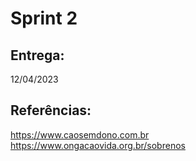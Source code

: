 # Sprint 2

## Entrega: 
12/04/2023

## Referências:
https://www.caosemdono.com.br
https://www.ongacaovida.org.br/sobrenos
